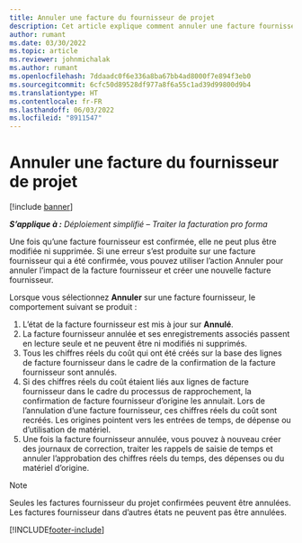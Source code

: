 ```yaml
---
title: Annuler une facture du fournisseur de projet
description: Cet article explique comment annuler une facture fournisseur de projet dans Microsoft Dynamics 365 Project Operations et l’impact financier de l’annulation d’une facture fournisseur de projet.
author: rumant
ms.date: 03/30/2022
ms.topic: article
ms.reviewer: johnmichalak
ms.author: rumant
ms.openlocfilehash: 7ddaadc0f6e336a8ba67bb4ad8000f7e894f3eb0
ms.sourcegitcommit: 6cfc50d89528df977a8f6a55c1ad39d99800d9b4
ms.translationtype: HT
ms.contentlocale: fr-FR
ms.lasthandoff: 06/03/2022
ms.locfileid: "8911547"
---
```

# <a name="cancel-a-project-vendor-invoice"></a>Annuler une facture du fournisseur de projet

[!include [banner](../../includes/dataverse-preview.md)]

_**S’applique à :** Déploiement simplifié – Traiter la facturation pro forma_

Une fois qu’une facture fournisseur est confirmée, elle ne peut plus être modifiée ni supprimée. Si une erreur s’est produite sur une facture fournisseur qui a été confirmée, vous pouvez utiliser l’action Annuler pour annuler l’impact de la facture fournisseur et créer une nouvelle facture fournisseur.

Lorsque vous sélectionnez **Annuler** sur une facture fournisseur, le comportement suivant se produit :

1. L’état de la facture fournisseur est mis à jour sur **Annulé**.
2. La facture fournisseur annulée et ses enregistrements associés passent en lecture seule et ne peuvent être ni modifiés ni supprimés.
3. Tous les chiffres réels du coût qui ont été créés sur la base des lignes de facture fournisseur dans le cadre de la confirmation de la facture fournisseur sont annulés.
4. Si des chiffres réels du coût étaient liés aux lignes de facture fournisseur dans le cadre du processus de rapprochement, la confirmation de facture fournisseur d’origine les annulait. Lors de l’annulation d’une facture fournisseur, ces chiffres réels du coût sont recréés. Les origines pointent vers les entrées de temps, de dépense ou d’utilisation de matériel.
5. Une fois la facture fournisseur annulée, vous pouvez à nouveau créer des journaux de correction, traiter les rappels de saisie de temps et annuler l’approbation des chiffres réels du temps, des dépenses ou du matériel d’origine.

> [!NOTE]
> Seules les factures fournisseur du projet confirmées peuvent être annulées. Les factures fournisseur dans d’autres états ne peuvent pas être annulées.

[!INCLUDE[footer-include](../../includes/footer-banner.md)]
